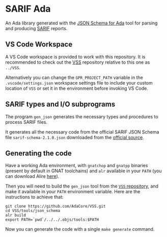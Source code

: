 # SARIF Ada

An Ada library generated with the [JSON Schema for Ada](https://github.com/AdaCore/VSS/tree/master/tools/json_schema) tool for parsing and producing [SARIF](https://www.oasis-open.org/committees/tc_home.php?wg_abbrev=sarif) reports.

## VS Code Workspace

A VS Code workspace is provided to work with this repository.
It is recommended to check out the [VSS](https://github.com/AdaCore/VSS) repository relative to this one as `../VSS`.

Alternatively you can change the `GPR_PROJECT_PATH` variable in the `.vscode/settings.json` workspace settings file to include your custom location of `VSS` or set it in the environment before invoking VS Code.

## SARIF types and I/O subprograms

The program `gen_json` generates the necessary types and procedures to
process SARIF files.

It generates all the necessary code from the official SARIF JSON Schema file
`sarif-schema-2.1.0.json` downloaded from the [official
source](https://docs.oasis-open.org/sarif/sarif/v2.1.0/os/schemas/).

## Generating the code

Have a working Ada environment, with `gnatchop` and `gnatpp` binaries (present
by default in GNAT toolchains) and `alr` available in your `PATH`
(you can download Alire [here](https://alire.ada.dev/)).

Then you will need to build the `gen_json` tool from the
[`VSS` repository](https://github.com/AdaCore/VSS/tree/master/tools/json_schema),
and make it available in your `PATH` environment variable.
Here are the instructions to achieve that:

```shell
git clone https://github.com/AdaCore/VSS.git
cd VSS/tools/json_schema
alr build
export PATH=`pwd`/../../.objs/tools:$PATH
```

Now you can generate the code with a single `make generate` command.

